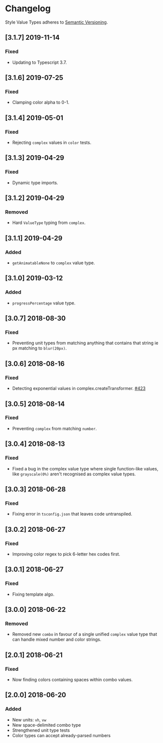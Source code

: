 # Changelog

Style Value Types adheres to [Semantic Versioning](http://semver.org/).

## [3.1.7] 2019-11-14

### Fixed

- Updating to Typescript 3.7.

## [3.1.6] 2019-07-25

### Fixed

- Clamping color alpha to 0-1.

## [3.1.4] 2019-05-01

### Fixed

- Rejecting `complex` values in `color` tests.

## [3.1.3] 2019-04-29

### Fixed

- Dynamic type imports.

## [3.1.2] 2019-04-29

### Removed

- Hard `ValueType` typing from `complex`.

## [3.1.1] 2019-04-29

### Added

- `getAnimatableNone` to `complex` value type.

## [3.1.0] 2019-03-12

### Added

- `progressPercentage` value type.

## [3.0.7] 2018-08-30

### Fixed

- Preventing unit types from matching anything that contains that string ie px matching to `blur(20px)`.

## [3.0.6] 2018-08-16

### Fixed

- Detecting exponential values in complex.createTransformer. [#423](https://github.com/Popmotion/popmotion/issues/423)

## [3.0.5] 2018-08-14

### Fixed

- Preventing `complex` from matching `number`.

## [3.0.4] 2018-08-13

### Fixed

- Fixed a bug in the complex value type where single function-like values, like `grayscale(0%)` aren't recognised as complex value types.

## [3.0.3] 2018-06-28

### Fixed

- Fixing error in `tsconfig.json` that leaves code untranspiled.

## [3.0.2] 2018-06-27

### Fixed

- Improving color regex to pick 6-letter hex codes first.

## [3.0.1] 2018-06-27

### Fixed

- Fixing template algo.

## [3.0.0] 2018-06-22

### Removed

- Removed new `combo` in favour of a single unified `complex` value type that can handle mixed number and color strings.

## [2.0.1] 2018-06-21

### Fixed

- Now finding colors containing spaces within combo values.

## [2.0.0] 2018-06-20

### Added

- New units: `vh`, `vw`
- New space-delimited combo type
- Strengthened unit type tests
- Color types can accept already-parsed numbers
